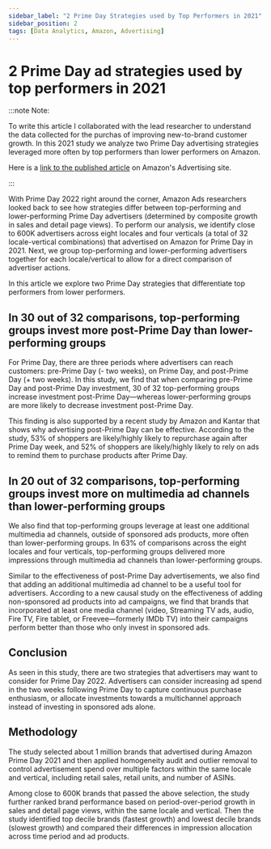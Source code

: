 ```yaml
---
sidebar_label: "2 Prime Day Strategies used by Top Performers in 2021"
sidebar_position: 2
tags: [Data Analytics, Amazon, Advertising]
---
```


# 2 Prime Day ad strategies used by top performers in 2021

:::note Note:

To write this article I collaborated with the lead researcher to understand the data collected for the purchas of improving new-to-brand customer growth. In this 2021 study we analyze two Prime Day advertising strategies leveraged more often by top performers than lower performers on Amazon.

Here is a [link to the published article](https://advertising.amazon.com/en-us/library/research/prime-day-ad-strategies-used-by-top-performers/?ref_=a20m_us_libr) on Amazon's Advertising site.

:::

With Prime Day 2022 right around the corner, Amazon Ads researchers looked back to see how strategies differ between top-performing and lower-performing Prime Day advertisers (determined by composite growth in sales and detail page views). To perform our analysis, we identify close to 600K advertisers across eight locales and four verticals (a total of 32 locale-vertical combinations) that advertised on Amazon for Prime Day in 2021. Next, we group top-performing and lower-performing advertisers together for each locale/vertical to allow for a direct comparison of advertiser actions.

In this article we explore two Prime Day strategies that differentiate top performers from lower performers.

## In 30 out of 32 comparisons, top-performing groups invest more post-Prime Day than lower-performing groups

For Prime Day, there are three periods where advertisers can reach customers: pre-Prime Day (- two weeks), on Prime Day, and post-Prime Day (+ two weeks). In this study, we find that when comparing pre-Prime Day and post-Prime Day investment, 30 of 32 top-performing groups increase investment post-Prime Day—whereas lower-performing groups are more likely to decrease investment post-Prime Day.

This finding is also supported by a recent study by Amazon and Kantar that shows why advertising post-Prime Day can be effective. According to the study, 53% of shoppers are likely/highly likely to repurchase again after Prime Day week, and 52% of shoppers are likely/highly likely to rely on ads to remind them to purchase products after Prime Day.

## In 20 out of 32 comparisons, top-performing groups invest more on multimedia ad channels than lower-performing groups

We also find that top-performing groups leverage at least one additional multimedia ad channels, outside of sponsored ads products, more often than lower-performing groups. In 63% of comparisons across the eight locales and four verticals, top-performing groups delivered more impressions through multimedia ad channels than lower-performing groups.

Similar to the effectiveness of post-Prime Day advertisements, we also find that adding an additional multimedia ad channel to be a useful tool for advertisers. According to a new causal study on the effectiveness of adding non-sponsored ad products into ad campaigns, we find that brands that incorporated at least one media channel (video, Streaming TV ads, audio, Fire TV, Fire tablet, or Freevee—formerly IMDb TV) into their campaigns perform better than those who only invest in sponsored ads.

## Conclusion

As seen in this study, there are two strategies that advertisers may want to consider for Prime Day 2022. Advertisers can consider increasing ad spend in the two weeks following Prime Day to capture continuous purchase enthusiasm, or allocate investments towards a multichannel approach instead of investing in sponsored ads alone.

## Methodology

The study selected about 1 million brands that advertised during Amazon Prime Day 2021 and then applied homogeneity audit and outlier removal to control advertisement spend over multiple factors within the same locale and vertical, including retail sales, retail units, and number of ASINs.

Among close to 600K brands that passed the above selection, the study further ranked brand performance based on period-over-period growth in sales and detail page views, within the same locale and vertical. Then the study identified top decile brands (fastest growth) and lowest decile brands (slowest growth) and compared their differences in impression allocation across time period and ad products.
